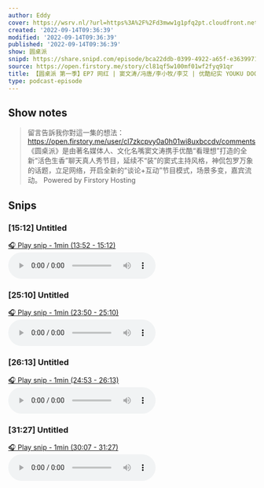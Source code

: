 ```yaml
---
author: Eddy
cover: https://wsrv.nl/?url=https%3A%2F%2Fd3mww1g1pfq2pt.cloudfront.net%2FAvatar%2Fcl7zkcpvy0a0h01wi8uxbccdv%2F1666234585141.jpg&w=200&h=200
created: '2022-09-14T09:36:39'
modified: '2022-09-14T09:36:39'
published: '2022-09-14T09:36:39'
show: 圆桌派
snipd: https://share.snipd.com/episode/bca22ddb-0399-4922-a65f-e36399715b85
source: https://open.firstory.me/story/cl81qf5w100mf01wf2fyq91qr
title: 【圆桌派 第一季】EP7 网红 | 窦文涛/冯唐/李小牧/李艾 | 优酷纪实 YOUKU DOCUMENTARY
type: podcast-episode
---
```



## Show notes
> 留言告訴我你對這一集的想法：  https://open.firstory.me/user/cl7zkcpvy0a0h01wi8uxbccdv/comments   《圆桌派》是由著名媒体人、文化名嘴窦文涛携手优酷“看理想”打造的全新“活色生香”聊天真人秀节目，延续不“装”的窦式主持风格，神侃包罗万象的话题，立足网络，开启全新的“谈论+互动”节目模式，场景多变，嘉宾流动。
> Powered by  Firstory Hosting

## Snips
### [15:12] Untitled
[🎧 Play snip - 1min️ (13:52 - 15:12)](https://share.snipd.com/snip/b00ab20d-e351-410b-b3fc-9c11abcab975)
<audio controls> <source src="https://backend.endpoints.firstory-709db.cloud.goog/play.mp3?url=https%3A%2F%2Fd3mww1g1pfq2pt.cloudfront.net%2FRecord%2Fcl7zkcpvy0a0h01wi8uxbccdv%2Fcl81qf5w100mg01wf9h7a8cvv.mp3%3Fv%3D1663166820997#t=13:52,15:12"> </audio>
### [25:10] Untitled
[🎧 Play snip - 1min️ (23:50 - 25:10)](https://share.snipd.com/snip/ebe7b603-eb26-42be-a4ba-18dfe6f5df49)
<audio controls> <source src="https://backend.endpoints.firstory-709db.cloud.goog/play.mp3?url=https%3A%2F%2Fd3mww1g1pfq2pt.cloudfront.net%2FRecord%2Fcl7zkcpvy0a0h01wi8uxbccdv%2Fcl81qf5w100mg01wf9h7a8cvv.mp3%3Fv%3D1663166820997#t=23:50,25:10"> </audio>
### [26:13] Untitled
[🎧 Play snip - 1min️ (24:53 - 26:13)](https://share.snipd.com/snip/16c2d89e-04bc-4eb8-8b91-5900b9f19fc5)
<audio controls> <source src="https://backend.endpoints.firstory-709db.cloud.goog/play.mp3?url=https%3A%2F%2Fd3mww1g1pfq2pt.cloudfront.net%2FRecord%2Fcl7zkcpvy0a0h01wi8uxbccdv%2Fcl81qf5w100mg01wf9h7a8cvv.mp3%3Fv%3D1663166820997#t=24:53,26:13"> </audio>
### [31:27] Untitled
[🎧 Play snip - 1min️ (30:07 - 31:27)](https://share.snipd.com/snip/a6f19fa5-e731-4e22-bea7-5682894266b4)
<audio controls> <source src="https://backend.endpoints.firstory-709db.cloud.goog/play.mp3?url=https%3A%2F%2Fd3mww1g1pfq2pt.cloudfront.net%2FRecord%2Fcl7zkcpvy0a0h01wi8uxbccdv%2Fcl81qf5w100mg01wf9h7a8cvv.mp3%3Fv%3D1663166820997#t=30:07,31:27"> </audio>

